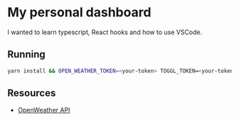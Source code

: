 # My personal dashboard

I wanted to learn typescript, React hooks and how to use VSCode.

## Running

```bash
yarn install && OPEN_WEATHER_TOKEN=<your-token> TOGGL_TOKEN=<your-token> yarn start
```

## Resources

- [OpenWeather API](https://openweathermap.org/api)
